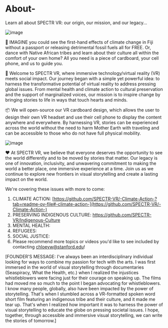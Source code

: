 # About-
Learn all about SPECTR VR: our origin, our mission, and our legacy...


![image](https://github.com/user-attachments/assets/2542ebea-3d93-4316-8dca-d45cd3a97b63)


💭 IMAGINE you could see the first-hand effects of climate change in Fiji without a passport or releasing detrimental fossil fuels all for FREE. Or, dance with Native African tribes and learn about their culture all within the comfort of your own home? All you need is a piece of cardboard, your cell phone, and us to guide you. 

👋 Welcome to SPECTR VR, where immersive technology/virtual reality (VR) meets social impact. Our journey began with a simple yet powerful idea: to harness the transformative potential of virtual reality to address pressing global issues. From mental health and climate action to cultural preservation and the support of marginalized voices, our mission is to inspire change by bringing stories to life in ways that touch hearts and minds. 

📦 We will open-source our VR cardboard design, which allows the user to design their own VR headset and use their cell phone to display the content anywhere and everywhere. By harnessing VR, stories can be experienced across the world without the need to harm Mother Earth with traveling and can be accessible to those who do not have full physical mobility.

![image](https://github.com/user-attachments/assets/40f40732-cf6d-487d-bdda-8b800922798d)


❤️ At SPECTR VR, we believe that everyone deserves the opportunity to see the world differently and to be moved by stories that matter. Our legacy is one of innovation, inclusivity, and unwavering commitment to making the world a better place, one immersive experience at a time. Join us as we continue to explore new frontiers in visual storytelling and create a lasting impact on the world.

We're covering these issues with more to come: 

1. CLIMATE ACTION: [https://github.com/SPECTR-VR/-Climate-Action-?tab=readme-ov-file#-climate-action-](https://github.com/SPECTR-VR/-Climate-Action-)
2. PRESERVING INDIGENOUS CULTURE: https://github.com/SPECTR-VR/Indigenous-Culture
3. MENTAL HEALTH: 
4. REFUGEES:
5. SOCIAL JUSTICE:
6. Please recommend more topics or videos you'd like to see included by contacting chloeyw@stanford.edu! 




[FOUNDER'S MESSAGE: I've always been an interdisciplinary individual looking for ways to combine my passion for tech with the arts. I was first immersed in the world of visual storytelling through documentaries (Seaspiracy, What the Health, etc.) when I realized the injustices whistleblowers were facing just for their courage on speaking up. The films had moved me so much to the point I began advocating for whistleblowers. I know many people, globally, also have been impacted by the power of storytelling. That's when I stumbled across a VR-formatted spoken word short film featuring an indigenous tribe and their culture, and it made me tear up. That's when I realized how important it was to harness the power of visual storytelling to educate the globe on pressing societal issues. I hope, together, through accessible and immersive visual storytelling, we can write the stories of tomorrow.] 

